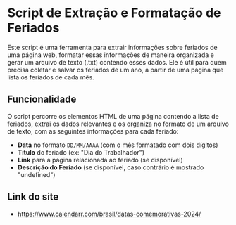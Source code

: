 # Script de Extração e Formatação de Feriados

Este script é uma ferramenta para extrair informações sobre feriados de uma página web, formatar essas informações de maneira organizada e gerar um arquivo de texto (.txt) contendo esses dados. Ele é útil para quem precisa coletar e salvar os feriados de um ano, a partir de uma página que lista os feriados de cada mês.

## Funcionalidade

O script percorre os elementos HTML de uma página contendo a lista de feriados, extrai os dados relevantes e os organiza no formato de um arquivo de texto, com as seguintes informações para cada feriado:

- **Data** no formato `DD/MM/AAAA` (com o mês formatado com dois dígitos)
- **Título** do feriado (ex: "Dia do Trabalhador")
- **Link** para a página relacionada ao feriado (se disponível)
- **Descrição do Feriado** (se disponível, caso contrário é mostrado "undefined")

## Link do site

- https://www.calendarr.com/brasil/datas-comemorativas-2024/

